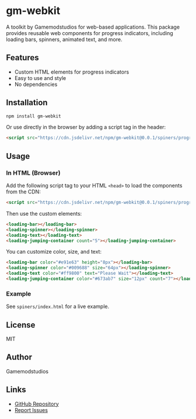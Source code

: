 # gm-webkit

A toolkit by Gamemodstudios for web-based applications. This package provides reusable web components for progress indicators, including loading bars, spinners, animated text, and more.

## Features

- Custom HTML elements for progress indicators
- Easy to use and style
- No dependencies

## Installation

```sh
npm install gm-webkit
```

Or use directly in the browser by adding a script tag in the header:

```html
<script src="https://cdn.jsdelivr.net/npm/gm-webkit@0.0.1/spiners/progress-indicators.js"></script>
```

## Usage

### In HTML (Browser)

Add the following script tag to your HTML `<head>` to load the components from the CDN:

```html
<script src="https://cdn.jsdelivr.net/npm/gm-webkit@0.0.1/spiners/progress-indicators.js"></script>
```

Then use the custom elements:

```html
<loading-bar></loading-bar>
<loading-spinner></loading-spinner>
<loading-text></loading-text>
<loading-jumping-container count="5"></loading-jumping-container>
```

You can customize color, size, and text:

```html
<loading-bar color="#e91e63" height="8px"></loading-bar>
<loading-spinner color="#009688" size="64px"></loading-spinner>
<loading-text color="#ff9800" text="Please Wait"></loading-text>
<loading-jumping-container color="#673ab7" size="12px" count="7"></loading-jumping-container>
```

### Example

See `spiners/index.html` for a live example.

## License

MIT

## Author

Gamemodstudios

## Links

- [GitHub Repository](https://github.com/Gamemodstudios/gm-webkit)
- [Report Issues](https://github.com/Gamemodstudios/gm-webkit/issues)
